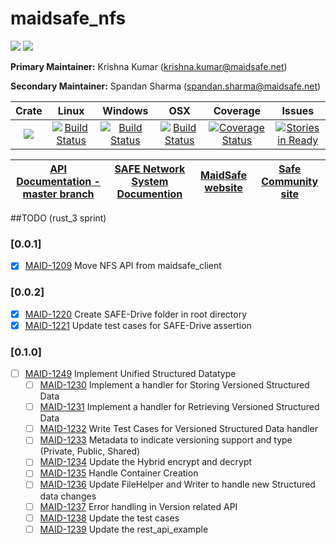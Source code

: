 # maidsafe_nfs

[![](https://img.shields.io/badge/Project%20SAFE-Approved-green.svg)](http://maidsafe.net/applications) [![](https://img.shields.io/badge/License-GPL3-green.svg)](https://github.com/maidsafe/maidsafe_nfs/blob/master/COPYING)

**Primary Maintainer:**     Krishna Kumar (krishna.kumar@maidsafe.net)

**Secondary Maintainer:**   Spandan Sharma (spandan.sharma@maidsafe.net)

|Crate|Linux|Windows|OSX|Coverage|Issues|
|:------:|:-------:|:-------:|:-------:|:-------:|:-------:|
|[![](http://meritbadge.herokuapp.com/maidsafe_nfs)](https://crates.io/crates/maidsafe_nfs)|[![Build Status](https://travis-ci.org/maidsafe/maidsafe_nfs.svg?branch=master)](https://travis-ci.org/maidsafe/maidsafe_nfs)|[![Build Status](http://ci.maidsafe.net:8080/buildStatus/icon?job=maidsafe_nfs_win64_status_badge)](http://ci.maidsafe.net:8080/job/maidsafe_nfs_win64_status_badge/)|[![Build Status](http://ci.maidsafe.net:8080/buildStatus/icon?job=maidsafe_nfs_osx_status_badge)](http://ci.maidsafe.net:8080/job/maidsafe_nfs_osx_status_badge/)|[![Coverage Status](https://coveralls.io/repos/maidsafe/maidsafe_nfs/badge.svg)](https://coveralls.io/r/maidsafe/maidsafe_nfs)|[![Stories in Ready](https://badge.waffle.io/maidsafe/maidsafe_nfs.png?label=ready&title=Ready)](https://waffle.io/maidsafe/maidsafe_nfs)

| [API Documentation - master branch](http://maidsafe.net/maidsafe_nfs/master/) | [SAFE Network System Documention](http://systemdocs.maidsafe.net) | [MaidSafe website](http://maidsafe.net) | [Safe Community site](https://forum.safenetwork.io) |
|:------:|:-------:|:-------:|:-------:|

##TODO (rust_3 sprint)
### [0.0.1]
- [X] [MAID-1209](https://maidsafe.atlassian.net/browse/MAID-1209) Move NFS API from maidsafe_client

### [0.0.2]
- [X] [MAID-1220](https://maidsafe.atlassian.net/browse/MAID-1220) Create SAFE-Drive folder in root directory
- [X] [MAID-1221](https://maidsafe.atlassian.net/browse/MAID-1221) Update test cases for SAFE-Drive assertion

### [0.1.0]
- [ ] [MAID-1249](https://maidsafe.atlassian.net/browse/MAID-1249) Implement Unified Structured Datatype
    - [ ] [MAID-1230](https://maidsafe.atlassian.net/browse/MAID-1230) Implement a handler for Storing Versioned Structured Data
    - [ ] [MAID-1231](https://maidsafe.atlassian.net/browse/MAID-1231) Implement a handler for Retrieving Versioned Structured Data
    - [ ] [MAID-1232](https://maidsafe.atlassian.net/browse/MAID-1232) Write Test Cases for Versioned Structured Data handler
    - [ ] [MAID-1233](https://maidsafe.atlassian.net/browse/MAID-1233) Metadata to indicate versioning support and type (Private, Public, Shared)
    - [ ] [MAID-1234](https://maidsafe.atlassian.net/browse/MAID-1234) Update the Hybrid encrypt and decrypt
    - [ ] [MAID-1235](https://maidsafe.atlassian.net/browse/MAID-1235) Handle Container Creation
    - [ ] [MAID-1236](https://maidsafe.atlassian.net/browse/MAID-1236) Update FileHelper and Writer to handle new Structured data changes
    - [ ] [MAID-1237](https://maidsafe.atlassian.net/browse/MAID-1237) Error handling in Version related API
    - [ ] [MAID-1238](https://maidsafe.atlassian.net/browse/MAID-1238) Update the test cases
    - [ ] [MAID-1239](https://maidsafe.atlassian.net/browse/MAID-1239) Update the rest_api_example
